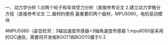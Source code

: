 一、动力学分析
1.对两个轮子和车体受力分析（直接参考论文
2.建立动力学微分方程（直接参考论文
二.器材的使用
最重要的两个器材，MPU5060，电机驱动模块

#MPU5060（姿态检测：3轴加速度传感器+3轴角速度传感器
1.mpu6050是采用的I2C通信，需要将开发板BOOT1和BOOT0置于0
2.